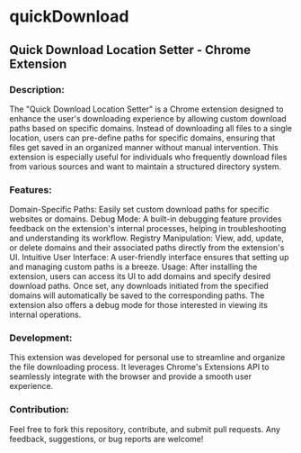 
# quickDownload

## Quick Download Location Setter - Chrome Extension
### Description:
The "Quick Download Location Setter" is a Chrome extension designed to enhance the user's downloading experience by allowing 
custom download paths based on specific domains. Instead of downloading all files to a single location, users can pre-define 
paths for specific domains, ensuring that files get saved in an organized manner without manual intervention. This extension is 
especially useful for individuals who frequently download files from various sources and want to maintain a structured directory 
system.

### Features:
Domain-Specific Paths: Easily set custom download paths for specific websites or domains.
Debug Mode: A built-in debugging feature provides feedback on the extension's internal processes, helping in troubleshooting and 
understanding its workflow.
Registry Manipulation: View, add, update, or delete domains and their associated paths directly from the extension's UI.
Intuitive User Interface: A user-friendly interface ensures that setting up and managing custom paths is a breeze.
Usage:
After installing the extension, users can access its UI to add domains and specify desired download paths. Once set, any 
downloads initiated from the specified domains will automatically be saved to the corresponding paths. The extension also offers 
a debug mode for those interested in viewing its internal operations.

### Development:
This extension was developed for personal use to streamline and organize the file downloading process. It leverages Chrome's 
Extensions API to seamlessly integrate with the browser and provide a smooth user experience.

### Contribution:
Feel free to fork this repository, contribute, and submit pull requests. Any feedback, suggestions, or bug reports are welcome!
